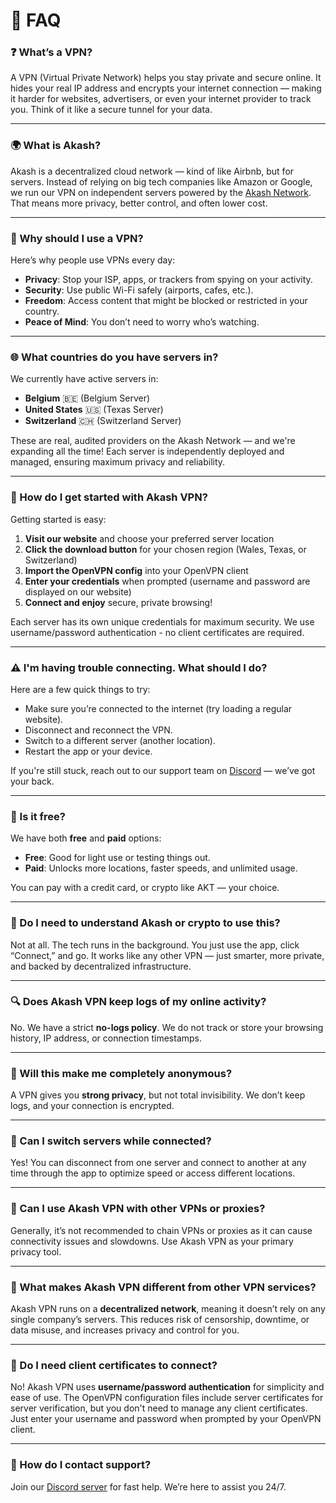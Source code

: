 # 📘 FAQ

### ❓ What’s a VPN?

A VPN (Virtual Private Network) helps you stay private and secure online. It hides your real IP address and encrypts your internet connection — making it harder for websites, advertisers, or even your internet provider to track you. Think of it like a secure tunnel for your data.

---

### 🌍 What is Akash?

Akash is a decentralized cloud network — kind of like Airbnb, but for servers. Instead of relying on big tech companies like Amazon or Google, we run our VPN on independent servers powered by the [Akash Network](https://akash.network). That means more privacy, better control, and often lower cost.

---

### 🔐 Why should I use a VPN?

Here’s why people use VPNs every day:

* **Privacy**: Stop your ISP, apps, or trackers from spying on your activity.
* **Security**: Use public Wi-Fi safely (airports, cafes, etc.).
* **Freedom**: Access content that might be blocked or restricted in your country.
* **Peace of Mind**: You don’t need to worry who’s watching.

---

### 🌐 What countries do you have servers in?

We currently have active servers in:

* **Belgium** 🇧🇪 (Belgium Server)
* **United States** 🇺🇸 (Texas Server)
* **Switzerland** 🇨🇭 (Switzerland Server)

These are real, audited providers on the Akash Network — and we're expanding all the time! Each server is independently deployed and managed, ensuring maximum privacy and reliability.

---

### 🚀 How do I get started with Akash VPN?

Getting started is easy:

1. **Visit our website** and choose your preferred server location
2. **Click the download button** for your chosen region (Wales, Texas, or Switzerland)
3. **Import the OpenVPN config** into your OpenVPN client
4. **Enter your credentials** when prompted (username and password are displayed on our website)
5. **Connect and enjoy** secure, private browsing!

Each server has its own unique credentials for maximum security. We use username/password authentication - no client certificates are required.

---

### ⚠️ I'm having trouble connecting. What should I do?

Here are a few quick things to try:

* Make sure you’re connected to the internet (try loading a regular website).
* Disconnect and reconnect the VPN.
* Switch to a different server (another location).
* Restart the app or your device.

If you're still stuck, reach out to our support team on [Discord](https://discord.com/invite/akash) — we’ve got your back.

---

### 💸 Is it free?

We have both **free** and **paid** options:

* **Free**: Good for light use or testing things out.
* **Paid**: Unlocks more locations, faster speeds, and unlimited usage.

You can pay with a credit card, or crypto like AKT — your choice.

---

### 🧠 Do I need to understand Akash or crypto to use this?

Not at all. The tech runs in the background. You just use the app, click “Connect,” and go. It works like any other VPN — just smarter, more private, and backed by decentralized infrastructure.

---

### 🔍 Does Akash VPN keep logs of my online activity?

No. We have a strict **no-logs policy**. We do not track or store your browsing history, IP address, or connection timestamps.

---

### 🔎 Will this make me completely anonymous?

A VPN gives you **strong privacy**, but not total invisibility. We don’t keep logs, and your connection is encrypted.

---

### 🔄 Can I switch servers while connected?

Yes! You can disconnect from one server and connect to another at any time through the app to optimize speed or access different locations.

---

### 🧩 Can I use Akash VPN with other VPNs or proxies?

Generally, it’s not recommended to chain VPNs or proxies as it can cause connectivity issues and slowdowns. Use Akash VPN as your primary privacy tool.

---

### 🤔 What makes Akash VPN different from other VPN services?

Akash VPN runs on a **decentralized network**, meaning it doesn’t rely on any single company’s servers. This reduces risk of censorship, downtime, or data misuse, and increases privacy and control for you.

---

### 🔐 Do I need client certificates to connect?

No! Akash VPN uses **username/password authentication** for simplicity and ease of use. The OpenVPN configuration files include server certificates for server verification, but you don't need to manage any client certificates. Just enter your username and password when prompted by your OpenVPN client.

---

### 💬 How do I contact support?

Join our [Discord server](https://discord.com/invite/akash) for fast help. We’re here to assist you 24/7.
